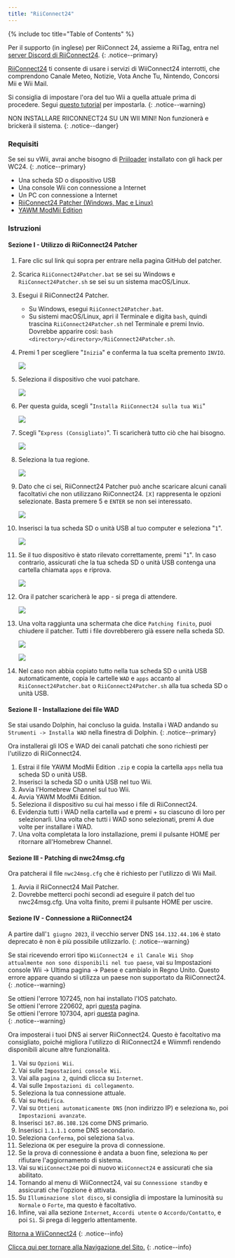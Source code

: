 ```yaml
---
title: "RiiConnect24"
---
```


{% include toc title="Table of Contents" %}

Per il supporto (in inglese) per RiiConnect 24, assieme a RiiTag, entra nel [server Discord di RiiConnect24](https://discord.gg/rc24).
{: .notice--primary}

[RiiConnect24](https://rc24.xyz/) ti consente di usare i servizi di WiiConnect24 interrotti, che comprendono Canale Meteo, Notizie, Vota Anche Tu, Nintendo, Concorsi Mii e Wii Mail.

Si consiglia di impostare l'ora del tuo Wii a quella attuale prima di procedere. Segui [questo tutorial](rtc) per impostarla.
{: .notice--warning}

NON INSTALLARE RIICONNECT24 SU UN WII MINI! Non funzionerà e brickerà il sistema.
{: .notice--danger}

### Requisiti

Se sei su vWii, avrai anche bisogno di [Priiloader](priiloader) installato con gli hack per WC24.
{: .notice--primary}

+ Una scheda SD o dispositivo USB
+ Una console Wii con connessione a Internet
+ Un PC con connessione a Internet
+ [RiiConnect24 Patcher (Windows, Mac e Linux)](https://github.com/riiconnect24/RiiConnect24-Patcher/releases)
+ [YAWM ModMii Edition](https://oscwii.org/library/app/yawmme)

### Istruzioni

#### Sezione I - Utilizzo di RiiConnect24 Patcher

1. Fare clic sul link qui sopra per entrare nella pagina GitHub del patcher.
1. Scarica `RiiConnect24Patcher.bat` se sei su Windows e `RiiConnect24Patcher.sh` se sei su un sistema macOS/Linux.
1. Esegui il RiiConnect24 Patcher.
    + Su Windows, esegui `RiiConnect24Patcher.bat`.
    + Su sistemi macOS/Linux, apri il Terminale e digita `bash`, quindi trascina `RiiConnect24Patcher.sh` nel Terminale e premi Invio. Dovrebbe apparire così: `bash <directory>/<directory>/RiiConnect24Patcher.sh`.
1. Premi 1 per scegliere "`Inizia`" e conferma la tua scelta premento `INVIO`.

    ![](/images/riiconnect24/patcher/1.JPG)

1. Seleziona il dispositivo che vuoi patchare.

    ![](/images/riiconnect24/patcher/2.JPG)

1. Per questa guida, scegli "`Installa RiiConnect24 sulla tua Wii`"

    ![](/images/riiconnect24/patcher/3.JPG)

1. Scegli "`Express (Consigliato)`". Ti scaricherà tutto ciò che hai bisogno.

    ![](/images/riiconnect24/patcher/4.JPG)

1. Seleziona la tua regione.

    ![](/images/riiconnect24/patcher/5.JPG)

1. Dato che ci sei, RiiConnect24 Patcher può anche scaricare alcuni canali facoltativi che non utilizzano RiiConnect24. `[X]` rappresenta le opzioni selezionate. Basta premere 5 e `ENTER` se non sei interessato.

    ![](/images/riiconnect24/patcher/6.JPG)

1. Inserisci la tua scheda SD o unità USB al tuo computer e seleziona "`1`".

    ![](/images/riiconnect24/patcher/7.JPG)

1. Se il tuo dispositivo è stato rilevato correttamente, premi "`1`". In caso contrario, assicurati che la tua scheda SD o unità USB contenga una cartella chiamata `apps` e riprova.

    ![](/images/riiconnect24/patcher/8.JPG)

1. Ora il patcher scaricherà le app - si prega di attendere.

    ![](/images/riiconnect24/patcher/9.JPG)

1. Una volta raggiunta una schermata che dice `Patching finito`, puoi chiudere il patcher. Tutti i file dovrebberero già essere nella scheda SD.

    ![](/images/riiconnect24/patcher/10.JPG)

    ![](/images/riiconnect24/patcher/11.PNG)

1. Nel caso non abbia copiato tutto nella tua scheda SD o unità USB automaticamente, copia le cartelle `WAD` e `apps` accanto al `RiiConnect24Patcher.bat` o `RiiConnect24Patcher.sh` alla tua scheda SD o unità USB.

#### Sezione II - Installazione dei file WAD

Se stai usando Dolphin, hai concluso la guida. Installa i WAD andando su `Strumenti -> Installa WAD` nella finestra di Dolphin.
{: .notice--primary}

Ora installerai gli IOS e WAD dei canali patchati che sono richiesti per l'utilizzo di RiiConnect24.

1. Estrai il file YAWM ModMii Edition `.zip` e copia la cartella `apps` nella tua scheda SD o unità USB.
1. Inserisci la scheda SD o unità USB nel tuo Wii.
1. Avvia l'Homebrew Channel sul tuo Wii.
1. Avvia YAWM ModMii Edition.
1. Seleziona il dispositivo su cui hai messo i file di RiiConnect24.
1. Evidenzia tutti i WAD nella cartella `wad` e premi + su ciascuno di loro per selezionarli. Una volta che tutti i WAD sono selezionati, premi A due volte per installare i WAD.
1. Una volta completata la loro installazione, premi il pulsante HOME per ritornare all'Homebrew Channel.

#### Sezione III - Patching di nwc24msg.cfg

Ora patcherai il file `nwc24msg.cfg` che è richiesto per l'utilizzo di Wii Mail.

1. Avvia il RiiConnect24 Mail Patcher.
1. Dovrebbe metterci pochi secondi ad eseguire il patch del tuo nwc24msg.cfg. Una volta finito, premi il pulsante HOME per uscire.

#### Sezione IV - Connessione a RiiConnect24

A partire dall'`1 giugno 2023`, il vecchio server DNS `164.132.44.106` è stato deprecato è non è più possibile utilizzarlo.
{: .notice--warning}

Se stai ricevendo errori tipo `WiiConnect24 e il Canale Wii Shop attualmente non sono disponibili nel tuo paese`, vai su Impostazioni console Wii -> Ultima pagina -> Paese e cambialo in Regno Unito. Questo errore appare quando si utilizza un paese non supportato da RiiConnect24.
{: .notice--warning}

Se ottieni l'errore 107245, non hai installato l'IOS patchato.<br> Se ottieni l'errore 220602, apri [questa](faq#for-riiconnect24-users) pagina.<br> Se ottieni l'errore 107304, apri [questa](faq#for-riiconnect24-users-1) pagina.<br>
{: .notice--warning}

Ora imposterai i tuoi DNS ai server RiiConnect24. Questo è facoltativo ma consigliato, poiché migliora l'utilizzo di RiiConnect24 e Wiimmfi rendendo disponibili alcune altre funzionalità.

1. Vai su `Opzioni Wii`.
1. Vai sulle `Impostazioni console Wii`.
1. Vai alla `pagina 2`, quindi clicca su `Internet`.
1. Vai sulle `Impostazioni di collegamento`.
1. Seleziona la tua connessione attuale.
1. Vai su `Modifica`.
1. Vai su `Ottieni automaticamente DNS` (non indirizzo IP) e seleziona `No`, poi `Impostazioni avanzate`.
1. Inserisci `167.86.108.126` come DNS primario.
1. Inserisci `1.1.1.1` come DNS secondario.
1. Seleziona `Conferma`, poi seleziona `Salva`.
1. Seleziona `OK` per eseguire la prova di connessione.
1. Se la prova di connessione è andata a buon fine, seleziona `No` per rifiutare l'aggiornamento di sistema.
1. Vai su `WiiConnect24`e poi di nuovo `WiiConnect24` e assicurati che sia abilitato.
1. Tornando al menu di WiiConnect24, vai su `Connessione standby` e assicurati che l'opzione è attivata.
1. Su `Illuminazione slot disco`, si consiglia di impostare la luminosità su `Normale` o `Forte`, ma questo è facoltativo.
1. Infine, vai alla sezione `Internet`, `Accordi utente` o `Accordo/Contatto`, e poi `Sì`. Si prega di leggerlo attentamente.

[Ritorna a WiiConnect24](wiiconnect24)
{: .notice--info}

[Clicca qui per tornare alla Navigazione del Sito.](navigazione-sito)
{: .notice--info}
